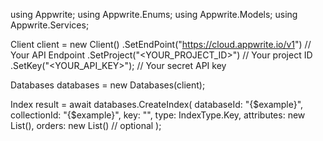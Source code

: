using Appwrite;
using Appwrite.Enums;
using Appwrite.Models;
using Appwrite.Services;

Client client = new Client()
    .SetEndPoint("https://cloud.appwrite.io/v1") // Your API Endpoint
    .SetProject("<YOUR_PROJECT_ID>") // Your project ID
    .SetKey("<YOUR_API_KEY>"); // Your secret API key

Databases databases = new Databases(client);

Index result = await databases.CreateIndex(
    databaseId: "{$example}",
    collectionId: "{$example}",
    key: "",
    type: IndexType.Key,
    attributes: new List<string>(),
    orders: new List<string>() // optional
);